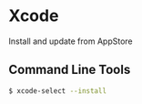 # Xcode

Install and update from AppStore

## Command Line Tools

```bash
$ xcode-select --install
```
